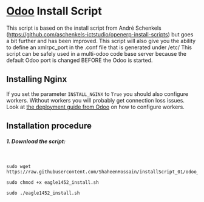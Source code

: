 # [Odoo](https://www.odoo.com "Odoo's Homepage") Install Script

This script is based on the install script from André Schenkels (https://github.com/aschenkels-ictstudio/openerp-install-scripts)
but goes a bit further and has been improved. This script will also give you the ability to define an xmlrpc_port in the .conf file that is generated under /etc/
This script can be safely used in a multi-odoo code base server because the default Odoo port is changed BEFORE the Odoo is started.

## Installing Nginx
If you set the parameter ```INSTALL_NGINX``` to ```True``` you should also configure workers. Without workers you will probably get connection loss issues. Look at [the deployment guide from Odoo](https://www.odoo.com/documentation/16.0/administration/install/deploy.html) on how to configure workers.

## Installation procedure

##### 1. Download the script:
```


sudo wget https://raw.githubusercontent.com/ShaheenHossain/installScript_01/odoo_mulit1452_to_1454/eagle1452_install.sh

sudo chmod +x eagle1452_install.sh

sudo ./eagle1452_install.sh




